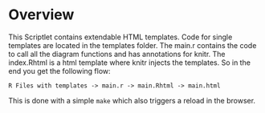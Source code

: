 # Overview

This Scriptlet contains extendable HTML templates. Code for single templates are located in the templates folder. The main.r contains the code to call all the diagram functions and has annotations for knitr. The index.Rhtml is a html template where knitr injects the templates. So in the end you get the following flow:

~~~
R Files with templates -> main.r -> main.Rhtml -> main.html
~~~

This is done with a simple `make` which also triggers a reload in the browser.

